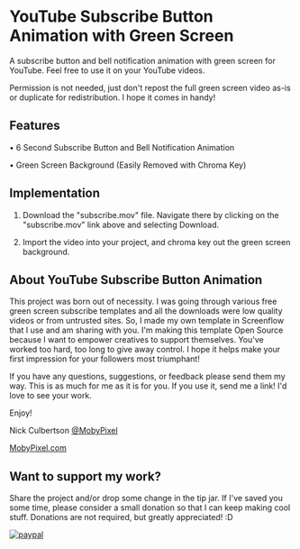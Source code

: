 # YouTube Subscribe Button Animation with Green Screen
A subscribe button and bell notification animation with green screen for YouTube. Feel free to use it on your YouTube videos.

Permission is not needed, just don't repost the full green screen video as-is or duplicate for redistribution. I hope it comes in handy!

## Features

• 6 Second Subscribe Button and Bell Notification Animation

• Green Screen Background (Easily Removed with Chroma Key) 


## Implementation

1. Download the "subscribe.mov" file. Navigate there by clicking on the "subscribe.mov" link above and selecting Download.

2. Import the video into your project, and chroma key out the green screen background. 


## About YouTube Subscribe Button Animation

This project was born out of necessity. I was going through various free green screen subscribe templates and all the downloads were low quality videos or from untrusted sites. So, I made my own template in Screenflow that I use and am sharing with you. I'm making this template Open Source because I want to empower creatives to support themselves. You've worked too hard, too long to give away control. I hope it helps make your first impression for your followers most triumphant! 

If you have any questions, suggestions, or feedback please send them my way. This is as much for me as it is for you. If you use it, send me a link! I'd love to see your work. 

Enjoy!

Nick Culbertson [@MobyPixel](https://twitter.com/MobyPixel)

[MobyPixel.com](http://www.mobypixel.com)


## Want to support my work?

Share the project and/or drop some change in the tip jar. If I've saved you some time, please consider a small donation so that I can keep making cool stuff. Donations are not required, but greatly appreciated! :D

[![paypal](https://www.paypalobjects.com/en_US/i/btn/btn_donateCC_LG.gif)](https://www.paypal.com/cgi-bin/webscr?cmd=_s-xclick&hosted_button_id=HKHYVRMC53W7C)
